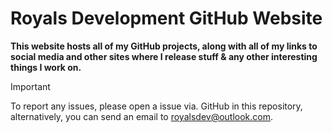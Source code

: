 # Royals Development GitHub Website

**This website hosts all of my GitHub projects, along with all of my links to social media and other sites where I release stuff & any other interesting things I work on.**

> [!IMPORTANT]
> To report any issues, please open a issue via. GitHub in this repository, alternatively, you can send an email to royalsdev@outlook.com.